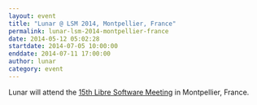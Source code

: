 ```yaml
---
layout: event
title: "Lunar @ LSM 2014, Montpellier, France"
permalink: lunar-lsm-2014-montpellier-france
date: 2014-05-12 05:02:28
startdate: 2014-07-05 10:00:00
enddate: 2014-07-11 17:00:00
author: lunar
category: event
---
```


Lunar will attend the [15th Libre Software Meeting](https://2014.rmll.info/) in Montpellier, France.
